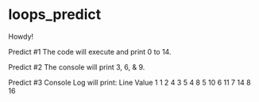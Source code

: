 # loops_predict

Howdy!

Predict #1
The code will execute and print 0 to 14. 

Predict #2
The console will print 3, 6, & 9.

Predict #3
Console Log will print:
Line    Value
1       1
2       4
3       5
4       8
5       10
6       11
7       14
8       16